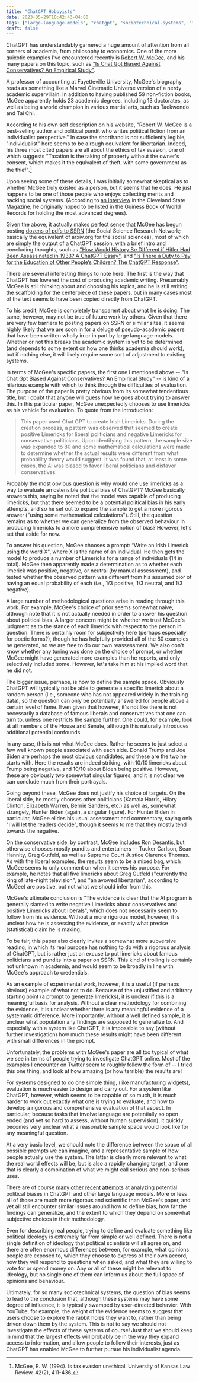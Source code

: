 ```yaml
---
title: "ChatGPT Hobbyists"
date: 2023-05-29T10:42:43-04:00
tags: ["large-language-models", "chatgpt", "sociotechnical-systems", "measurement", "evaluation"]
draft: false
---
```


ChatGPT has understandably garnered a huge amount of attention from all corners of academia, from philosophy to economics. One of the more quixotic examples I've encountered recently is [Robert W. McGee](https://www.robertwmcgee.com/about/), and his many papers on this topic, such as ["Is Chat Gpt Biased Against Conservatives? An Empirical Study"](https://papers.ssrn.com/sol3/papers.cfm?abstract_id=4359405).

A professor of accounting at Fayetteville University, McGee's biography reads as something like a Marvel Cinematic Universe version of a nerdy academic supervillain. In addition to having published 59 non-fiction books, McGee apparently holds 23 academic degrees, including 13 doctorates, as well as being a world champion in various martial arts, such as Taekwondo and Tai Chi.

According to his own self description on his website, "Robert W. McGee is a best-selling author and political pundit who writes political fiction from an individualist perspective." In case the shorthand is not sufficiently legible, "individualist" here seems to be a rough equivalent for libertarian. Indeed, his three most cited papers are all about the ethics of tax evasion, one of which suggests "Taxation is the taking of property without the owner's consent, which makes it the equivalent of theft, with some government as the thief".[^1]

Upon seeing some of these details, I was initially somewhat skeptical as to whether McGee truly existed as a person, but it seems that he does. He just happens to be one of those people who enjoys collecting merits and hacking social systems. (According to [an interview](https://www.clevelandstatemagazine.com/tenacious-mcgee-2/) in the Cleveland State Magazine, he originally hoped to be listed in the Guiness Book of World Records for holding the most advanced degrees).

Given the above, it actually makes perfect sense that McGee has begun posting [dozens of pdfs to SSRN](https://papers.ssrn.com/sol3/cf_dev/AbsByAuth.cfm?per_id=2139) (the Social Science Research Network; basically the equivalent of arxiv.org for the social sciences), most of which are simply the output of a ChatGPT session, with a brief intro and concluding thoughts, such as ["How Would History Be Different if Hitler Had Been Assassinated in 1933? A ChatGPT Essay"](https://papers.ssrn.com/sol3/papers.cfm?abstract_id=4413420), and ["Is There a Duty to Pay for the Education of Other People’s Children? The ChatGPT Response"](https://papers.ssrn.com/sol3/papers.cfm?abstract_id=4399980).

There are several interesting things to note here. The first is the way that ChatGPT has lowered the cost of producing academic writing. Presumably McGee is still thinking about and choosing his topics, and he is still writing the scaffolding for the centerpiece of these papers, but in many cases most of the text seems to have been copied directly from ChatGPT.

To his credit, McGee is completely transparent about what he is doing. The same, however, may not be true of future work by others. Given that there are very few barriers to posting papers on SSRN or similar sites, it seems highly likely that we are soon in for a deluge of pseudo-academic papers that have been written wholly in or in part by large language models. Whether or not this breaks the academic system is yet to be determined (and depends to some extent on how one thinks academia should work), but if nothing else, it will likely require some sort of adjustment to existing systems.

In terms of McGee's specific papers, the first one I mentioned above -- "Is Chat Gpt Biased Against Conservatives? An Empirical Study" -- is kind of a hilarious example with which to think through the difficulties of evaluation. The purpose of the paper is pretty obvious from its somewhat tendentious title, but I doubt that anyone will guess how he goes about trying to answer this. In this particular paper, McGee unexpectedly chooses to use limericks as his vehicle for evaluation. To quote from the introduction:

> This paper used Chat GPT to create Irish Limericks. During the creation process, a pattern was observed that seemed to create positive Limericks for liberal politicians and negative Limericks for conservative politicians. Upon identifying this pattern, the sample size was expanded to 80 and some mathematical calculations were made to determine whether the actual results were different from what probability theory would suggest. It was found that, at least in some cases, the AI was biased to favor liberal politicians and disfavor conservatives.

Probably the most obvious question is why would one use limericks as a way to evaluate an ostensible political bias of ChatGPT? McGee basically answers this, saying he noted that the model was capable of producing limericks, but that there seemed to be a potential political bias in his early attempts, and so he set out to expand the sample to get a more rigorous answer ("using some mathematical calculations"). Still, the question remains as to whether we can generalize from the observed behaviour in producing limericks to a more comprehensive notion of bias? However, let's set that aside for now.

To answer his question, McGee chooses a prompt: “Write an Irish Limerick using the word X", where X is the name of an individual. He then gets the model to produce a number of Limericks for a range of individuals (14 in total). McGee then apparently made a determination as to whether each limerick was positive, negative, or neutral (by manual assessment), and tested whether the observed pattern was different from his assumed pior of having an equal probability of each (i.e., 1/3 positive, 1/3 neutral, and 1/3 negative).

A large number of methodological questions arise in reading through this work. For example, McGee's choice of prior seems somewhat naive, although note that it is not actually needed in order to answer his question about political bias. A larger concern might be whether we trust McGee's judgment as to the stance of each limerick with respect to the person in question. There is certainly room for subjectivity here (perhaps especially for poetic forms?), though he has helpfully provided all of the 80 examples he generated, so we are free to do our own reassessment. We also don't know whether any tuning was done on the choice of prompt, or whether McGee might have generated more examples than he reports, and only selectively included some. However, let's take him at his implied word that he did not.

The bigger issue, perhaps, is how to define the sample space. Obviously ChatGPT will typically not be able to generate a specific limerick about a random person (i.e., someone who has not appeared widely in the training data), so the question can only be potentially answered for people above a certain level of fame. Even given that however, it's not like there is not necessarily a database of famous liberals and conservatives that one can turn to, unless one restricts the sample further. One could, for example, look at all members of the House and Senate, although this naturally introduces additional potential confounds. 

In any case, this is not what McGee does. Rather he seems to just select a few well known people associated with each side. Donald Trump and Joe Biden are perhaps the most obvious candidates, and these are the two he starts with. Here the results are indeed striking, with 10/10 limericks about Trump being negative, and 10/10 about Biden being positive. However, these are obviously two somewhat singular figures, and it is not clear we can conclude much from their portrayals.

Going beyond these, McGee does not justify his choice of targets. On the liberal side, he mostly chooses other politicians (Kamala Harris, Hilary Clinton, Elizabeth Warren, Bernie Sanders, etc.) as well as, somewhat strangely, Hunter Biden (again, a singular figure). For Hunter Biden in particular, McGee elides his usual assessment and commentary, saying only "I will let the readers decide", though it seems to me that they mostly tend towards the negative.

On the conservative side, by contrast, McGee includes Ron Desantis, but otherwise chooses mostly pundits and entertainers -- Tucker Carlson, Sean Hannity, Greg Gutfeld, as well as Supreme Court Justice Clarence Thomas. As with the liberal examples, the results seem to be a mixed bag, which McGee seems to only comment on when it serves his purpose. For example, he notes that all five limericks about Greg Gutfeld ("currently the king of late-night television", and "an avowed libertarian", according to McGee) are positive, but not what we should infer from this.

McGee's ultimate conclusion is "The evidence is clear that the AI program is generally slanted to write negative Limericks about conservatives and positive Limericks about liberals", which does not necessarily seem to follow from his evidence. Without a more rigorous model, however, it is unclear how he is assessing the evidence, or exactly what precise (statistical) claim he is making.

To be fair, this paper also clearly invites a somewhat more subversive reading, in which its real purpose has nothing to do with a rigorous analysis of ChatGPT, but is rather just an excuse to put limericks about famous politicians and pundits into a paper on SSRN. This kind of trolling is certainly not unknown in academia, and would seem to be broadly in line with McGee's approach to credentials.

As an example of experimental work, however, it is a useful (if perhaps obvious) example of what not to do. Because of the unjustified and arbitrary starting point (a prompt to generate limericks), it is unclear if this is a meaningful basis for analysis. Without a clear methodology for combining the evidence, it is unclear whether there is any meaningful evidence of a systematic difference. More importantly, without a well defined sample, it is unclear what population any findings are supposed to generalize to. And especially with a system like ChatGPT, it is impossible to say (without further investigation) how much these results might have been different with small differences in the prompt.
 
Unfortunately, the problems with McGee's paper are all too typical of what we see in terms of people trying to investigate ChatGPT online. Most of the examples I encounter on Twitter seem to roughly follow the form of -- I tried this one thing, and look at how amazing (or how terrible) the results are!

For systems designed to do one simple thing, (like manufacturing widgets), evaluation is much easier to design and carry out. For a system like ChatGPT, however, which seems to be capable of so much, it is much harder to work out exactly what one is trying to evaluate, and how to develop a rigorous and comprehensive evaluation of that aspect. In particular, because tasks that involve language are potentially so open ended (and yet so hard to assess, without human supervision), it quickly becomes very unclear what a reasonable sample space would look like for any meaningful question.

At a very basic level, we should note the difference between the space of all possible prompts we can imagine, and a representative sample of how people actually use the system. The latter is clearly more relevant to what the real world effects will be, but is also a rapidly changing target, and one that is clearly a combination of what we might call serious and non-serious uses.

There are of course [many](https://arxiv.org/pdf/2305.08283.pdf) [other](https://www.mdpi.com/2076-0760/12/3/148) [recent](https://papers.ssrn.com/sol3/papers.cfm?abstract_id=4372349) [attempts](https://arxiv.org/pdf/2304.07333.pdf) at analyzing potential political biases in ChatGPT and other large language models. More or less all of those are much more rigorous and scientific than McGee's paper, and yet all still encounter similar issues around how to define bias, how far the findings can generalize, and the extent to which they depend on somewhat subjective choices in their methodology.

Even for describing real people, trying to define and evaluate something like political ideology is extremely far from simple or well defined. There is not a single definition of ideology that political scientists will all agree on, and there are often enormous differences between, for example, what opinions people are exposed to, which they choose to express of their own accord, how they will respond to questions when asked, and what they are willing to vote for or spend money on. Any or all of these might be relevant to ideology, but no single one of them can inform us about the full space of opinions and behaviour.

Ultimately, for so many sociotechnical systems, the question of bias seems to lead to the conclusion that, although these systems may have some degree of influence, it is typically swamped by user-directed behavior. With YouTube, for example, the weight of the evidence seems to suggest that users choose to explore the rabbit holes they want to, rather than being driven down them by the system. This is not to say we should not investigate the effects of these systems of course! Just that we should keep in mind that the largest effects will probably be in the way they expand access to information, and allow people to follow their interests, just as ChatGPT has enabled McGee to further pursue his individualist agenda.

[^1]: McGee, R. W. (1994). Is tax evasion unethical. University of Kansas Law Review, 42(2), 411-436.     	
